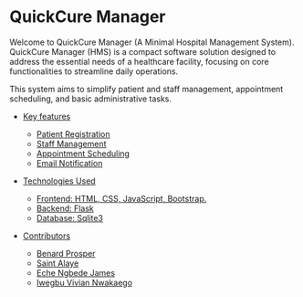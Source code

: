 # QuickCure Manager
Welcome to QuickCure Manager (A Minimal Hospital Management System). QuickCure Manager (HMS) is a compact software solution designed to address the essential needs of a healthcare facility, focusing on core functionalities to streamline daily operations.

This system aims to simplify patient and staff management, appointment scheduling, and basic administrative tasks.


- [Key features](#key-features)
    + [Patient Registration](#patient-registration)
    + [Staff Management](#staff-management)
    + [Appointment Scheduling](#appointment-scheduling)
    + [Email Notification](#email-notification)
- [Technologies Used](#technologies-used)
    + [Frontend: HTML, CSS, JavaScript, Bootstrap.](#frontend:-html,-css,-javascript,-bootstrap.)
    + [Backend: Flask](#backend:-flask)
    + [Database: Sqlite3](#database:-sqlite3)

- [Contributors](#Contributors)
    + [Benard Prosper](#Benard-Prosper)
    + [Saint Alaye](#Saint-Alaye)
    + [Eche Ngbede James](#Eche-Ngbede-James)
    + [Iwegbu Vivian Nwakaego](#Vivian-Nwakaego-Iwegbu)